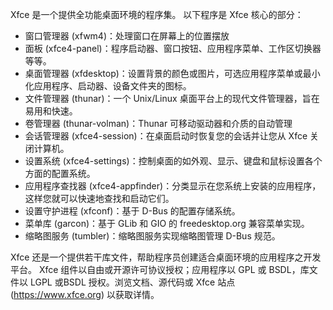 Xfce 是一个提供全功能桌面环境的程序集。
以下程序是 Xfce 核心的部分：

- 窗口管理器 (xfwm4)：处理窗口在屏幕上的位置摆放
- 面板 (xfce4-panel)：程序启动器、窗口按钮、应用程序菜单、工作区切换器等等。
- 桌面管理器 (xfdesktop)：设置背景的颜色或图片，可选应用程序菜单或最小化应用程序、启动器、设备文件夹的图标。
- 文件管理器 (thunar)：一个 Unix/Linux 桌面平台上的现代文件管理器，旨在易用和快速。
- 卷管理器 (thunar-volman)：Thunar 可移动驱动器和介质的自动管理
- 会话管理器 (xfce4-session)：在桌面启动时恢复您的会话并让您从 Xfce 关闭计算机。
- 设置系统 (xfce4-settings)：控制桌面的如外观、显示、键盘和鼠标设置各个方面的配置系统。
- 应用程序查找器 (xfce4-appfinder)：分类显示在您系统上安装的应用程序，这样您就可以快速地查找和启动它们。
- 设置守护进程 (xfconf)：基于 D-Bus 的配置存储系统。
- 菜单库 (garcon)：基于 GLib 和 GIO 的 freedesktop.org 兼容菜单实现。
- 缩略图服务 (tumbler)：缩略图服务实现缩略图管理 D-Bus 规范。

Xfce 还是一个提供若干库文件，帮助程序员创建适合桌面环境的应用程序之开发平台。
Xfce 组件以自由或开源许可协议授权；应用程序以 GPL 或 BSDL，库文件以 LGPL 或BSDL 授权。浏览文档、源代码或 Xfce 站点(https://www.xfce.org) 以获取详情。

